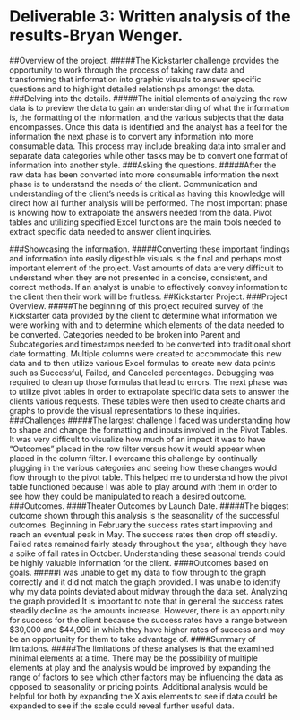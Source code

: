 # Deliverable 3: Written analysis of the results-Bryan Wenger.
##Overview of the project.
#####The Kickstarter challenge provides the opportunity to work through the process of taking raw data and transforming that information into graphic visuals to answer specific questions and to highlight detailed relationships amongst the data. 
###Delving into the details.
#####The initial elements of analyzing the raw data is to preview the data to gain an understanding of what the information is, the formatting of the information, and the various subjects that the data encompasses. Once this data is identified and the analyst has a feel for the information the next phase is to convert any information into more consumable data. This process may include breaking data into smaller and separate data categories while other tasks may be to convert one format of information into another style. 
###Asking the questions.
#####After the raw data has been converted into more consumable information the next phase is to understand the needs of the client. Communication and understanding of the client’s needs is critical as having this knowledge will direct how all further analysis will be performed. The most important phase is knowing how to extrapolate the answers needed from the data. Pivot tables and utilizing specified Excel functions are the main tools needed to extract specific data needed to answer client inquiries. 

###Showcasing the information. 
#####Converting these important findings and information into easily digestible visuals is the final and perhaps most important element of the project. Vast amounts of data are very difficult to understand when they are not presented in a concise, consistent, and correct methods. If an analyst is unable to effectively convey information to the client then their work will be fruitless. 
##Kickstarter Project.
###Project Overview.
#####The beginning of this project required survey of the Kickstarter data provided by the client to determine what information we were working with and to determine which elements of the data needed to be converted. Categories needed to be broken into Parent and Subcategories and timestamps needed to be converted into traditional short date formatting. Multiple columns were created to accommodate this new data and to then utilize various Excel formulas to create new data points such as Successful, Failed, and Canceled percentages. Debugging was required to clean up those formulas that lead to errors. The next phase was to utilize pivot tables in order to extrapolate specific data sets to answer the clients various requests. These tables were then used to create charts and graphs to provide the visual representations to these inquiries. 
###Challenges 
#####The largest challenge I faced was understanding how to shape and change the formatting and inputs involved in the Pivot Tables. It was very difficult to visualize how much of an impact it was to have “Outcomes” placed in the row filter versus how it would appear when placed in the column filter. I overcame this challenge by continually plugging in the various categories and seeing how these changes would flow through to the pivot table. This helped me to understand how the pivot table functioned because I was able to play around with them in order to see how they could be manipulated to reach a desired outcome. 
###Outcomes. 
####Theater Outcomes by Launch Date.
#####The biggest outcome shown through this analysis is the seasonality of the successful outcomes. Beginning in February the success rates start improving and reach an eventual peak in May. The success rates then drop off steadily. Failed rates remained fairly steady throughout the year, although they have a spike of fail rates in October. Understanding these seasonal trends could be highly valuable information for the client. 
####Outcomes based on goals. 
#####I was unable to get my data to flow through to the graph correctly and it did not match the graph provided. I was unable to identify why my data points deviated about midway through the data set. Analyzing the graph provided It is important to note that in general the success rates steadily decline as the amounts increase. However, there is an opportunity for success for the client because the success rates have a range between $30,000 and $44,999 in which they have higher rates of success and may be an opportunity for them to take advantage of. 
####Summary of limitations. 
#####The limitations of these analyses is that the examined minimal elements at a time. There may be the possibility of multiple elements at play and the analysis would be improved by expanding the range of factors to see which other factors may be influencing the data as opposed to seasonality or pricing points. Additional analysis would be helpful for both by expanding the X axis elements to see if data could be expanded to see if the scale could reveal further useful data. 
